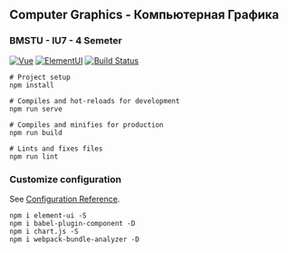 ## Computer Graphics - Компьютерная Графика

### BMSTU - IU7 - 4 Semeter

[![Vue](https://img.shields.io/badge/vue-2.6.11-brightgreen.svg)](https://github.com/vuejs/vue)
[![ElementUI](https://img.shields.io/badge/element--ui-2.13.1-brightgreen.svg)](https://github.com/ElemeFE/element)
[![Build Status](https://travis-ci.com/lnq99/computer-graphic.svg?branch=master)](https://travis-ci.com/lnq99/computer-graphic)


```
# Project setup
npm install

# Compiles and hot-reloads for development
npm run serve

# Compiles and minifies for production
npm run build

# Lints and fixes files
npm run lint
```

### Customize configuration
See [Configuration Reference](https://cli.vuejs.org/config/).


```
npm i element-ui -S
npm i babel-plugin-component -D
npm i chart.js -S
npm i webpack-bundle-analyzer -D
```
